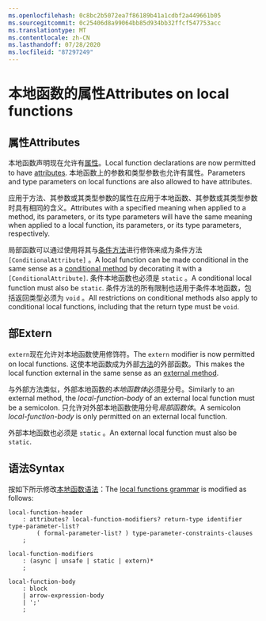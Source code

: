 ```yaml
---
ms.openlocfilehash: 0c8bc2b5072ea7f86189b41a1cdbf2a449661b05
ms.sourcegitcommit: 0c25406d8a99064bb85d934bb32ffcf547753acc
ms.translationtype: MT
ms.contentlocale: zh-CN
ms.lasthandoff: 07/28/2020
ms.locfileid: "87297249"
---
```

# <a name="attributes-on-local-functions"></a><span data-ttu-id="210ea-101">本地函数的属性</span><span class="sxs-lookup"><span data-stu-id="210ea-101">Attributes on local functions</span></span>

## <a name="attributes"></a><span data-ttu-id="210ea-102">属性</span><span class="sxs-lookup"><span data-stu-id="210ea-102">Attributes</span></span>

<span data-ttu-id="210ea-103">本地函数声明现在允许有[属性](../spec/attributes.md)。</span><span class="sxs-lookup"><span data-stu-id="210ea-103">Local function declarations are now permitted to have [attributes](../spec/attributes.md).</span></span> <span data-ttu-id="210ea-104">本地函数上的参数和类型参数也允许有属性。</span><span class="sxs-lookup"><span data-stu-id="210ea-104">Parameters and type parameters on local functions are also allowed to have attributes.</span></span>

<span data-ttu-id="210ea-105">应用于方法、其参数或其类型参数的属性在应用于本地函数、其参数或其类型参数时具有相同的含义。</span><span class="sxs-lookup"><span data-stu-id="210ea-105">Attributes with a specified meaning when applied to a method, its parameters, or its type parameters will have the same meaning when applied to a local function, its parameters, or its type parameters, respectively.</span></span>

<span data-ttu-id="210ea-106">局部函数可以通过使用将其与[条件方法](../spec/attributes.md#the-conditional-attribute)进行修饰来成为条件方法 `[ConditionalAttribute]` 。</span><span class="sxs-lookup"><span data-stu-id="210ea-106">A local function can be made conditional in the same sense as a [conditional method](../spec/attributes.md#the-conditional-attribute) by decorating it with a `[ConditionalAttribute]`.</span></span> <span data-ttu-id="210ea-107">条件本地函数也必须是 `static` 。</span><span class="sxs-lookup"><span data-stu-id="210ea-107">A conditional local function must also be `static`.</span></span> <span data-ttu-id="210ea-108">条件方法的所有限制也适用于条件本地函数，包括返回类型必须为 `void` 。</span><span class="sxs-lookup"><span data-stu-id="210ea-108">All restrictions on conditional methods also apply to conditional local functions, including that the return type must be `void`.</span></span>

## <a name="extern"></a><span data-ttu-id="210ea-109">部</span><span class="sxs-lookup"><span data-stu-id="210ea-109">Extern</span></span>

<span data-ttu-id="210ea-110">`extern`现在允许对本地函数使用修饰符。</span><span class="sxs-lookup"><span data-stu-id="210ea-110">The `extern` modifier is now permitted on local functions.</span></span> <span data-ttu-id="210ea-111">这使本地函数成为外部[方法](../spec/classes.md#external-methods)的外部函数。</span><span class="sxs-lookup"><span data-stu-id="210ea-111">This makes the local function external in the same sense as an [external method](../spec/classes.md#external-methods).</span></span>

<span data-ttu-id="210ea-112">与外部方法类似，外部本地函数的*本地函数体*必须是分号。</span><span class="sxs-lookup"><span data-stu-id="210ea-112">Similarly to an external method, the *local-function-body* of an external local function must be a semicolon.</span></span> <span data-ttu-id="210ea-113">只允许对外部本地函数使用分号*局部函数体*。</span><span class="sxs-lookup"><span data-stu-id="210ea-113">A semicolon *local-function-body* is only permitted on an external local function.</span></span> 

<span data-ttu-id="210ea-114">外部本地函数也必须是 `static` 。</span><span class="sxs-lookup"><span data-stu-id="210ea-114">An external local function must also be `static`.</span></span>

## <a name="syntax"></a><span data-ttu-id="210ea-115">语法</span><span class="sxs-lookup"><span data-stu-id="210ea-115">Syntax</span></span>

<span data-ttu-id="210ea-116">按如下所示修改[本地函数语法](csharp-7.0/local-functions.md#syntax-grammar)：</span><span class="sxs-lookup"><span data-stu-id="210ea-116">The [local functions grammar](csharp-7.0/local-functions.md#syntax-grammar) is modified as follows:</span></span>
```
local-function-header
    : attributes? local-function-modifiers? return-type identifier type-parameter-list?
        ( formal-parameter-list? ) type-parameter-constraints-clauses
    ;

local-function-modifiers
    : (async | unsafe | static | extern)*
    ;

local-function-body
    : block
    | arrow-expression-body
    | ';'
    ;
```
